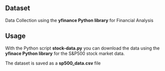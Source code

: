 ## Dataset

Data Collection using the **yfinance Python library** for Financial Analysis


## Usage 

With the Python script **stock-data.py** you can download the data using the **yfinace Python library** for the S&P500 stock market data.

The dataset is saved as a **sp500_data.csv** file

